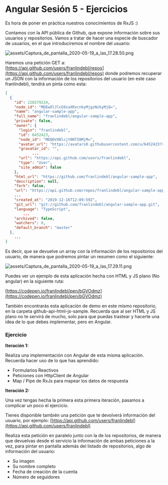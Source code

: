 # Angular Sesión 5 - Ejercicios

Es hora de poner en práctica nuestros conocimientos de RxJS :)

Contamos con la API pública de Github, que expone información sobre sus usuarios y repositorios. Vamos a tratar de hacer una especie de buscador de usuarios, en el que introduciremos el nombre del usuario:

![assets/Captura_de_pantalla_2020-05-19_a_las_17.28.50.png](assets/Captura_de_pantalla_2020-05-19_a_las_17.28.50.png)

Haremos una petición GET a: [https://api.github.com/users/franlindebl/repos](https://api.github.com/users/franlindebl/repos) donde podremos recuperar un JSON con la información de los repositorios del usuario (en este caso franlindebl), tendrá un pinta como esta:

```json
[
  {
    "id": 228379224,
    "node_id": "MDEwOlJlcG9zaXRvcnkyMjgzNzkyMjQ=",
    "name": "angular-sample-app",
    "full_name": "franlindebl/angular-sample-app",
    "private": false,
    "owner": {
      "login": "franlindebl",
      "id": 6452423,
      "node_id": "MDQ6VXNlcjY0NTI0MjM=",
      "avatar_url": "https://avatars0.githubusercontent.com/u/6452423?v=4",
      "gravatar_id": "",
			...
      "url": "https://api.github.com/users/franlindebl",
      "type": "User",
      "site_admin": false
    },
    "html_url": "https://github.com/franlindebl/angular-sample-app",
    "description": null,
    "fork": false,
    "url": "https://api.github.com/repos/franlindebl/angular-sample-app",
    ...
    "created_at": "2019-12-16T12:09:59Z",
    "git_url": "git://github.com/franlindebl/angular-sample-app.git",
    "language": "TypeScript",
		...
    "archived": false,
    "watchers": 0,
    "default_branch": "master"
  },
	...
]
```

Es decir, que se devuelve un array con la información de los repositorios del usuario, de manera que podremos pintar un resumen como el siguiente:

![assets/Captura_de_pantalla_2020-05-19_a_las_17.29.11.png](assets/Captura_de_pantalla_2020-05-19_a_las_17.29.11.png)

Puedes ver un ejemplo de esta aplicación hecha con HTML y JS plano (No angular) en la siguiente ruta:

[https://codepen.io/franlindebl/pen/bGVOdmz](https://codepen.io/franlindebl/pen/bGVOdmz)

También encontrarás esta aplicación de demo en este mismo repositorio, en la carpeta github-api-html-js-sample. Recuerda que al ser HTML y JS plano no te servirá de mucho, solo para que puedas trastear y hacerte una idea de lo que debes implementar, pero en Angular.

### Ejercicio

**Iteración 1:**

Realiza una implementación con Angular de esta misma aplicación. Recuerda hacer uso de lo que has aprendido:

- Formularios Reactivos
- Peticiones con HttpClient de Angular
- Map / Pipe de RxJs para mapear los datos de respuesta

**Iteración 2:**

Una vez tengas hecha la primera esta primera iteración, pasamos a complicar un poco el ejercicio.

Tienes disponible también una petición que te devolverá información del usuario, por ejemplo: [https://api.github.com/users/franlindebl](https://api.github.com/users/franlindebl)

Realiza esta petición en paralelo junto con la de los repositorios, de manera que devuelvas desde el servicio la información de ambas peticiones a la vez, para pintar en pantalla además del listado de repositorios, algo de información del usuario:

- Su imagen
- Su nombre completo
- Fecha de creación de la cuenta
- Número de seguidores